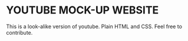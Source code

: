 # YOUTUBE MOCK-UP WEBSITE
This is a look-alike version of youtube. Plain HTML and CSS. Feel free to contribute.